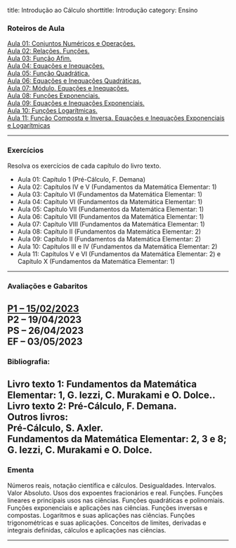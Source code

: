title: Introdução ao Cálculo
shorttitle: Introdução
category: Ensino

### Roteiros de Aula
[Aula 01: Conjuntos Numéricos e Operações.]({static}/arquivos/IC_Aula_01.pdf)  
[Aula 02: Relações. Funções.]({static}/arquivos/IC_Aula_02.pdf)  
[Aula 03: Função Afim.]({static}/arquivos/IC_Aula_03.pdf)   
[Aula 04: Equações e Inequações.]({static}/arquivos/IC_Aula_04.pdf)  
[Aula 05: Função Quadrática.]({static}/arquivos/IC_Aula_05.pdf)  
[Aula 06: Equações e Inequações Quadráticas.]({static}/arquivos/IC_Aula_06.pdf)  
[Aula 07: Módulo. Equações e Inequações.]({static}/arquivos/IC_Aula_07.pdf)  
[Aula 08: Funções Exponenciais.]({static}/arquivos/IC_Aula_08.pdf)   
[Aula 09: Equações e Inequações Exponenciais.]({static}/arquivos/IC_Aula_09.pdf)  
[Aula 10: Funções Logarítmicas.]({static}/arquivos/IC_Aula_10.pdf)  
[Aula 11: Função Composta e Inversa. Equações e Inequações Exponenciais e  Logarítmicas]({static}/arquivos/IC_Aula_11.pdf)

---
### Exercícios
Resolva os exercícios de cada capítulo do livro texto.  

 - Aula 01: Capítulo 1 (Pré-Cálculo, F. Demana)  
 - Aula 02: Capítulos IV e V (Fundamentos da Matemática Elementar: 1)  
 - Aula 03: Capítulo VI (Fundamentos da Matemática Elementar: 1) 
 - Aula 04: Capítulo VI (Fundamentos da Matemática Elementar: 1)  
 - Aula 05: Capítulo VII (Fundamentos da Matemática Elementar: 1) 
 - Aula 06: Capítulo VII (Fundamentos da Matemática Elementar: 1)
 - Aula 07: Capítulo VIII (Fundamentos da Matemática Elementar: 1)  
 - Aula 08: Capítulo II (Fundamentos da Matemática Elementar: 2)
 - Aula 09: Capítulo II (Fundamentos da Matemática Elementar: 2)  
 - Aula 10: Capítulos III e IV (Fundamentos da Matemática Elementar: 2)  
 - Aula 11: Capítulos V e VI (Fundamentos da Matemática Elementar: 2) e Capítulo X (Fundamentos da Matemática Elementar: 1)

---
### Avaliações e Gabaritos
[P1 – 15/02/2023]({static}/arquivos/P1_Gabarito.pdf)  
P2 – 19/04/2023  
PS – 26/04/2023  
EF – 03/05/2023
---
### Bibliografia:
 
Livro texto 1: Fundamentos da Matemática Elementar: 1, G. Iezzi, C. Murakami e O. Dolce..  
Livro texto 2: Pré-Cálculo, F. Demana.  
 Outros livros:  
    Pré-Cálculo, S. Axler.  
    Fundamentos da Matemática Elementar: 2, 3 e 8; G. Iezzi, C. Murakami e O. Dolce.
---
### Ementa

Números reais, notação científica e cálculos. Desigualdades. Intervalos. Valor Absoluto. Usos dos
expoentes fracionários e real. Funções. Funções lineares e principais usos nas ciências. Funções
quadráticas e polinomiais. Funções exponenciais e aplicações nas ciências. Funções inversas e
compostas. Logaritmos e suas aplicações nas ciências. Funções trigonométricas e suas aplicações.
Conceitos de limites, derivadas e integrais definidas, cálculos e aplicações nas ciências.

---

